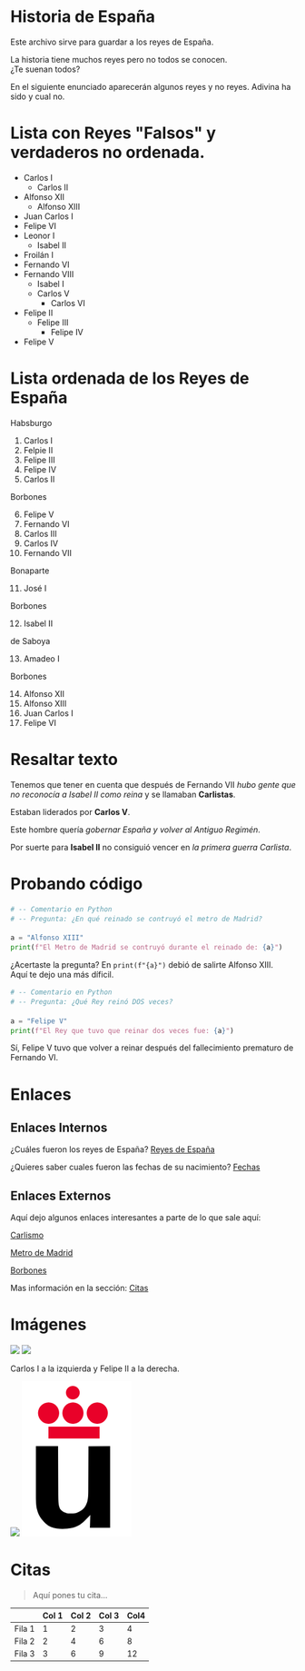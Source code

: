 # Historia de España

Este archivo sirve para guardar a los reyes de España.

La historia tiene muchos reyes pero
no
todos se conocen.  
¿Te suenan todos?

En el siguiente enunciado aparecerán algunos reyes y no reyes.
Adivina ha sido y cual no.


# Lista con Reyes "Falsos" y verdaderos no ordenada.

* Carlos I
    * Carlos II
* Alfonso XII
    * Alfonso XIII
* Juan Carlos I
* Felipe VI
* Leonor I
    * Isabel II
* Froilán I
* Fernando VI
* Fernando VIII
    * Isabel I
    * Carlos V
        * Carlos VI
* Felipe II
    * Felipe III
        * Felipe IV
* Felipe V

# Lista ordenada de los Reyes de España
Habsburgo
1. Carlos I
2. Felpie II
3. Felipe III
4. Felipe IV
5. Carlos II

Borbones

6. Felipe V
7. Fernando VI
8. Carlos III
9. Carlos IV
10. Fernando VII

Bonaparte

11. José I

Borbones

12. Isabel II

de Saboya

13. Amadeo I

Borbones


14. Alfonso XII
15. Alfonso XIII
16. Juan Carlos I
17. Felipe VI

# Resaltar texto
  
  Tenemos que tener en cuenta que después de Fernando VII
  *hubo gente que no reconocía a Isabel II como reina* y se llamaban
  **Carlistas**.

  Estaban liderados por **Carlos V**.

  Este hombre quería *gobernar España y volver al Antiguo Regimén*.
  
  Por suerte para **Isabel II** no consiguió vencer en *la primera guerra Carlista*.

# Probando código

```python
# -- Comentario en Python
# -- Pregunta: ¿En qué reinado se contruyó el metro de Madrid?

a = "Alfonso XIII"
print(f"El Metro de Madrid se contruyó durante el reinado de: {a}")
```

¿Acertaste la pregunta? En `print(f"{a}")` debió de salirte Alfonso XIII.  
Aquí te dejo una más díficil.
```python
# -- Comentario en Python
# -- Pregunta: ¿Qué Rey reinó DOS veces?

a = "Felipe V"
print(f"El Rey que tuvo que reinar dos veces fue: {a}")
```
Sí, Felipe V tuvo que volver a reinar después del fallecimiento prematuro de Fernando VI.

# Enlaces

## Enlaces Internos

¿Cuáles fueron los reyes de España?
[Reyes de España](Lista-ordenada-de-los-Reyes-de-España)

¿Quieres saber cuales fueron las fechas de su nacimiento?
[Fechas](Fechas)

## Enlaces Externos

Aquí dejo algunos enlaces interesantes a parte de lo que sale aquí:

[Carlismo](https://es.wikipedia.org/wiki/Carlismo)  

[Metro de Madrid](https://es.wikipedia.org/wiki/Metro_de_Madrid)

[Borbones](https://es.wikipedia.org/wiki/Casa_de_Borb%C3%B3n)

Mas información en la sección: [Citas](#Citas)

# Imágenes

![](https://upload.wikimedia.org/wikipedia/commons/thumb/1/1e/Charles_I_of_Spain_-_Carlos_I_de_Espa%C3%B1a.jpg/245px-Charles_I_of_Spain_-_Carlos_I_de_Espa%C3%B1a.jpg)
![](https://upload.wikimedia.org/wikipedia/commons/thumb/2/2d/Portrait_of_Philip_II_of_Spain_by_Sofonisba_Anguissola_-_002b.jpg/245px-Portrait_of_Philip_II_of_Spain_by_Sofonisba_Anguissola_-_002b.jpg)

Carlos I a la izquierda y Felipe II a la derecha.


![](https://upload.wikimedia.org/wikipedia/commons/2/2f/CC_BY-SA_3.0.png)
![](Logo-urjc.png)

# Citas

> Aquí pones tu cita...

|         | Col 1 | Col 2| Col 3| Col4 |
|---------|-------|------|------|------|
|  Fila 1 |   1   |   2  |   3  |  4   |
|  Fila 2 |   2   |   4  |   6  |  8   |
|  Fila 3 |   3   |   6  |   9  |  12  |

